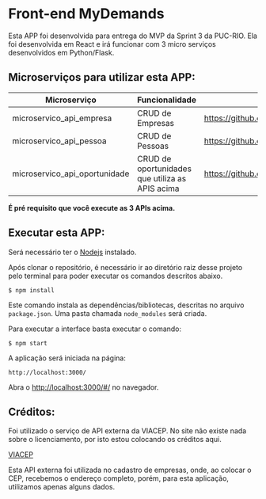 # Front-end MyDemands

Esta APP foi desenvolvida para entrega do MVP da Sprint 3 da PUC-RIO. Ela foi desenvolvida em React e irá funcionar com 3 micro serviços desenvolvidos em Python/Flask.

## Microserviços para utilizar esta APP:

| Microserviço                  | Funcionalidade                                  | Link                                                               |
| ----------------------------- | ----------------------------------------------- | ------------------------------------------------------------------ |
| microservico_api_empresa      | CRUD de Empresas                                | https://github.com/thiagoconsult/microservico_api_empresa.git      |
| microservico_api_pessoa       | CRUD de Pessoas                                 | https://github.com/thiagoconsult/microservico_api_pessoa.git       |
| microservico_api_oportunidade | CRUD de oportunidades que utiliza as APIS acima | https://github.com/thiagoconsult/microservico_api_oportunidade.git |

**É pré requisito que você execute as 3 APIs acima.**

## Executar esta APP:

Será necessário ter o [Nodejs](https://nodejs.org/en/download/) instalado.

Após clonar o repositório, é necessário ir ao diretório raiz desse projeto pelo terminal para poder executar os comandos descritos abaixo.

```
$ npm install
```

Este comando instala as dependências/bibliotecas, descritas no arquivo `package.json`. Uma pasta chamada `node_modules` será criada.

Para executar a interface basta executar o comando:

```
$ npm start
```

A aplicação será iniciada na página:

```
http://localhost:3000/
```

Abra o [http://localhost:3000/#/](http://localhost:3000/) no navegador.

## Créditos:

Foi utilizado o serviço de API externa da VIACEP. No site não existe nada sobre o licenciamento, por isto estou colocando os créditos aqui.

[VIACEP](https://viacep.com.br//)

Esta API externa foi utilizada no cadastro de empresas, onde, ao colocar o CEP, recebemos o endereço completo, porém, para esta aplicação, utilizamos apenas alguns dados.
